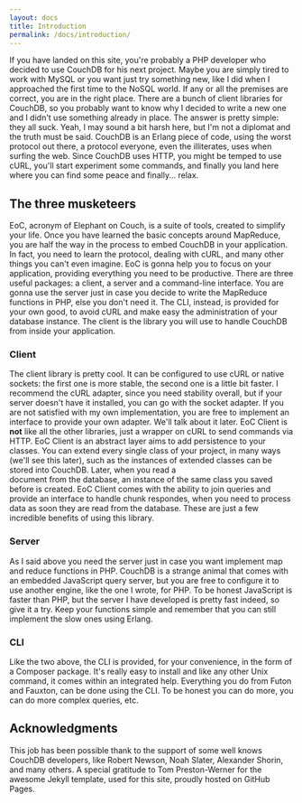 ```yaml
---
layout: docs
title: Introduction
permalink: /docs/introduction/
---
```


If you have landed on this site, you're probably a PHP developer who decided to use CouchDB for his next project.
Maybe you are simply tired to work with MySQL or you want just try something new, like I did when I approached the
first time to the NoSQL world. If any or all the premises are correct, you are in the right place.
There are a bunch of client libraries for CouchDB,
so you probably want to know why I decided to write a new one and I didn't use something already in place. The answer
is pretty simple: they all suck. Yeah, I may sound a bit harsh here, but I'm not a diplomat and the truth must be said.
CouchDB is an Erlang piece of code, using the worst protocol out there, a protocol everyone, even the illiterates, uses
when surfing the web. Since CouchDB uses HTTP, you might be temped to use cURL, you'll start experiment some commands,
and finally you land here where you can find some peace and finally... relax.

## The three musketeers

EoC, acronym of Elephant on Couch, is a suite of tools, created to simplify your life. Once you have learned the basic 
concepts around MapReduce, you are half the way in the process to embed CouchDB in your application. In fact, you need 
to learn the protocol, dealing with cURL, and many other things you can't even imagine. EoC is gonna help you to focus 
on your application, providing everything you need to be productive.
There are three useful packages: a client, a server and a command-line interface. You are gonna use the server just in
case you decide to write the MapReduce functions in PHP, else you don't need it. The CLI, instead, is provided for your
own good, to avoid cURL and make easy the administration of your database instance. The client is the library you will
use to handle CouchDB from inside your application.

### Client

The client library is pretty cool. It can be configured to use cURL or native sockets: the first one is more stable, 
the second one is a little bit faster. I recommend the cURL adapter, since you need stability overall, but if your 
server doesn't have it installed, you can go with the socket adapter. If you are not satisfied with my own 
implementation, you are free to implement an interface to provide your own adapter. We'll talk about it later.
EoC Client is **not** like all the other libraries, just a wrapper on cURL to send commands via HTTP. EoC Client is an 
abstract layer aims to add persistence to your classes. You can extend every single class of your project, in many ways 
(we'll see this later), such as the instances of extended classes can be stored into CouchDB. Later, when you read a  
document from the database, an instance of the same class you saved before is created.
EoC Client comes with the ability to join queries and provide an interface to handle chunk respondes, when you need to 
process data as soon they are read from the database. These are just a few incredible benefits of using this library. 

### Server

As I said above you need the server just in case you want implement map and reduce functions in PHP. CouchDB is a 
strange animal that comes with an embedded JavaScript query server, but you are free to configure it to use another
engine, like the one I wrote, for PHP. To be honest JavaScript is faster than PHP, but the server I have developed is 
pretty fast indeed, so give it a try. Keep your functions simple and remember that you can still implement the slow ones 
using Erlang.

### CLI

Like the two above, the CLI is provided, for your convenience, in the form of a Composer package. It's really easy to
install and like any other Unix command, it comes within an integrated help. Everything you do from Futon and 
Fauxton, can be done using the CLI. To be honest you can do more, you can do more complex queries, etc.

## Acknowledgments

This job has been possible thank to the support of some well knows CouchDB developers, like Robert Newson, Noah Slater, 
Alexander Shorin, and many others. A special gratitude to Tom Preston-Werner for the awesome Jekyll template, used for 
this site, proudly hosted on GitHub Pages. 
